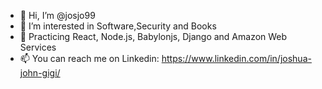 - 👋 Hi, I’m @josjo99
- 👀 I’m interested in Software,Security and Books
- 🌱 Practicing React, Node.js, Babylonjs, Django and Amazon Web Services
- 📫 You can reach me on Linkedin: https://www.linkedin.com/in/joshua-john-gigi/

<!---
josjo99/josjo99 is a ✨ special ✨ repository because its `README.md` (this file) appears on your GitHub profile.
You can click the Preview link to take a look at your changes.
--->
